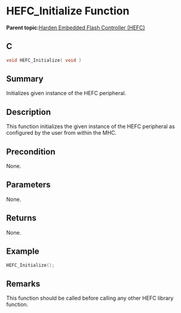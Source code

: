 # HEFC\_Initialize Function

**Parent topic:**[Harden Embedded Flash Controller \(HEFC\)](GUID-483B2DE9-95CB-4DD4-9F85-592F15C38EFA.md)

## C

```c
void HEFC_Initialize( void )
```

## Summary

Initializes given instance of the HEFC peripheral.

## Description

This function initializes the given instance of the HEFC peripheral as configured by the user from within the MHC.

## Precondition

None.

## Parameters

None.

## Returns

None.

## Example

```c
HEFC_Initialize();

```

## Remarks

This function should be called before calling any other HEFC library function.

